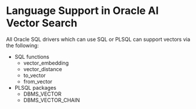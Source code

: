 # Language Support in Oracle AI Vector Search

All Oracle SQL drivers which can use SQL or PLSQL can support vectors via the following:
- SQL functions
  - vector_embedding
  - vector_distance
  - to_vector
  - from_vector
- PLSQL packages
  - DBMS_VECTOR
  - DBMS_VECTOR_CHAIN
